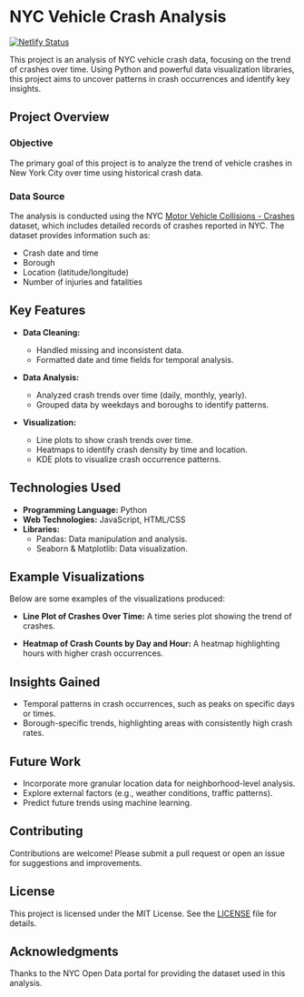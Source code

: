 # NYC Vehicle Crash Analysis

[![Netlify Status](https://api.netlify.com/api/v1/badges/5db35742-1c15-46d0-ab3f-86bcb404fd00/deploy-status)](https://app.netlify.com/sites/nyc-car-crashes/deploys)


This project is an analysis of NYC vehicle crash data, focusing on the trend of crashes over time. Using Python and powerful data visualization libraries, this project aims to uncover patterns in crash occurrences and identify key insights.

## Project Overview

### Objective

The primary goal of this project is to analyze the trend of vehicle crashes in New York City over time using historical crash data.

### Data Source

The analysis is conducted using the NYC [Motor Vehicle Collisions - Crashes](https://data.cityofnewyork.us/Public-Safety/Motor-Vehicle-Collisions-Crashes/h9gi-nx95/about_data) dataset, which includes detailed records of crashes reported in NYC. The dataset provides information such as:

- Crash date and time
- Borough
- Location (latitude/longitude)
- Number of injuries and fatalities

## Key Features

- **Data Cleaning:**
  - Handled missing and inconsistent data.
  - Formatted date and time fields for temporal analysis.

- **Data Analysis:**
  - Analyzed crash trends over time (daily, monthly, yearly).
  - Grouped data by weekdays and boroughs to identify patterns.

- **Visualization:**
  - Line plots to show crash trends over time.
  - Heatmaps to identify crash density by time and location.
  - KDE plots to visualize crash occurrence patterns.


## Technologies Used

- **Programming Language:** Python
- **Web Technologies:** JavaScript, HTML/CSS
- **Libraries:**
  - Pandas: Data manipulation and analysis.
  - Seaborn & Matplotlib: Data visualization.

## Example Visualizations

Below are some examples of the visualizations produced:

- **Line Plot of Crashes Over Time:**
  A time series plot showing the trend of crashes.

- **Heatmap of Crash Counts by Day and Hour:**
  A heatmap highlighting hours with higher crash occurrences.


## Insights Gained

- Temporal patterns in crash occurrences, such as peaks on specific days or times.
- Borough-specific trends, highlighting areas with consistently high crash rates.


## Future Work

- Incorporate more granular location data for neighborhood-level analysis.
- Explore external factors (e.g., weather conditions, traffic patterns).
- Predict future trends using machine learning.


## Contributing

Contributions are welcome! Please submit a pull request or open an issue for suggestions and improvements.


## License

This project is licensed under the MIT License. See the [LICENSE](LICENSE) file for details.


## Acknowledgments

Thanks to the NYC Open Data portal for providing the dataset used in this analysis.
